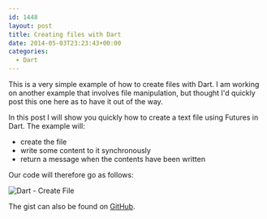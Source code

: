 ```yaml
---
id: 1448
layout: post
title: Creating files with Dart
date: 2014-05-03T23:23:43+00:00
categories:
  - Dart
---
```

This is a very simple example of how to create files with Dart. I am working on another example that involves file manipulation, but thought I'd quickly post this one here as to have it out of the way.

In this post I will show you quickly how to create a text file using Futures in Dart. The example will:

  * create the file
  * write some content to it synchronously
  * return a message when the contents have been written

Our code will therefore go as follows:

<img class="alignnone wp-image-1453 size-full" src="/images/2014/05/dart_create_file_big.png" alt="Dart - Create File" width="751" height="302" srcset="/images/2014/05/dart_create_file_big.png 751w, images/2014/05/dart_create_file_big-300x120.png 300w, images/2014/05/dart_create_file_big-676x271.png 676w" sizes="(max-width: 751px) 100vw, 751px" />

The gist can also be found on [GitHub](https://gist.github.com/mplacona/a7fa2033a56e14471ebf "Create files in dart - Gist").

&nbsp;
